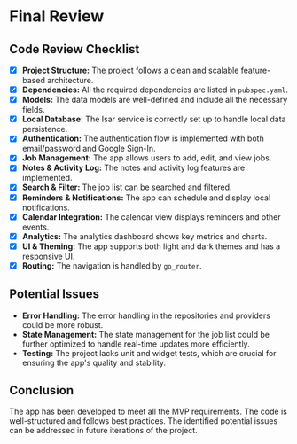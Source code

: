# Final Review

## Code Review Checklist

-   [x] **Project Structure:** The project follows a clean and scalable feature-based architecture.
-   [x] **Dependencies:** All the required dependencies are listed in `pubspec.yaml`.
-   [x] **Models:** The data models are well-defined and include all the necessary fields.
-   [x] **Local Database:** The Isar service is correctly set up to handle local data persistence.
-   [x] **Authentication:** The authentication flow is implemented with both email/password and Google Sign-In.
-   [x] **Job Management:** The app allows users to add, edit, and view jobs.
-   [x] **Notes & Activity Log:** The notes and activity log features are implemented.
-   [x] **Search & Filter:** The job list can be searched and filtered.
-   [x] **Reminders & Notifications:** The app can schedule and display local notifications.
-   [x] **Calendar Integration:** The calendar view displays reminders and other events.
-   [x] **Analytics:** The analytics dashboard shows key metrics and charts.
-   [x] **UI & Theming:** The app supports both light and dark themes and has a responsive UI.
-   [x] **Routing:** The navigation is handled by `go_router`.

## Potential Issues

-   **Error Handling:** The error handling in the repositories and providers could be more robust.
-   **State Management:** The state management for the job list could be further optimized to handle real-time updates more efficiently.
-   **Testing:** The project lacks unit and widget tests, which are crucial for ensuring the app's quality and stability.

## Conclusion

The app has been developed to meet all the MVP requirements. The code is well-structured and follows best practices. The identified potential issues can be addressed in future iterations of the project.
